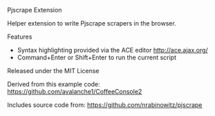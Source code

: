 Pjscrape Extension

Helper extension to write Pjscrape scrapers in the browser.

Features

   * Syntax highlighting provided via the ACE editor http://ace.ajax.org/
   * Command+Enter or Shift+Enter to run the current script

Released under the MIT License

Derived from this example code:
https://github.com/avalanche1/CoffeeConsole2

Includes source code from:
https://github.com/nrabinowitz/pjscrape
